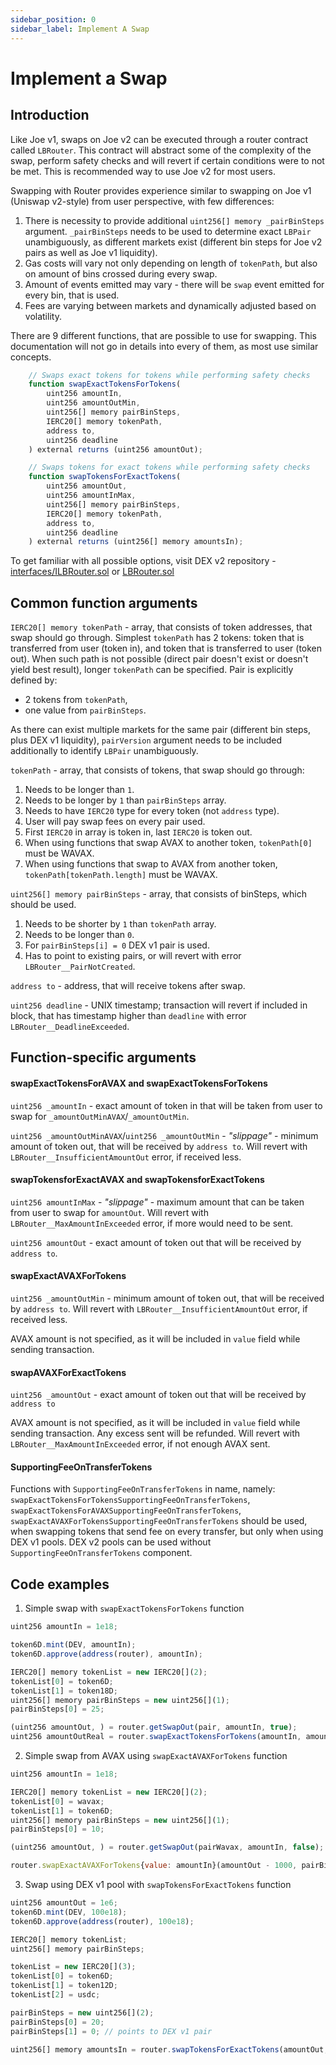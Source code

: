 ```yaml
---
sidebar_position: 0
sidebar_label: Implement A Swap
---
```


# Implement a Swap

## Introduction

Like Joe v1, swaps on Joe v2 can be executed through a router contract called `LBRouter`. This contract will abstract some of the complexity of the swap, perform safety checks and will revert if certain conditions were to not be met. This is recommended way to use Joe v2 for most users.

Swapping with Router provides experience similar to swapping on Joe v1 (Uniswap v2-style) from user perspective, with few differences:

1. There is necessity to provide additional `uint256[] memory _pairBinSteps` argument. `_pairBinSteps` needs to be used to determine exact `LBPair` unambiguously, as different markets exist (different bin steps for Joe v2 pairs as well as Joe v1 liquidity). 
2. Gas costs will vary not only depending on length of `tokenPath`, but also on amount of bins crossed during every swap.
3. Amount of events emitted may vary - there will be `swap` event emitted for every bin, that is used.
4. Fees are varying between markets and dynamically adjusted based on volatility.

There are 9 different functions, that are possible to use for swapping. This documentation will not go in details into every of them, as most use similar concepts.

```js
    // Swaps exact tokens for tokens while performing safety checks
    function swapExactTokensForTokens(
        uint256 amountIn,
        uint256 amountOutMin,
        uint256[] memory pairBinSteps,
        IERC20[] memory tokenPath,
        address to,
        uint256 deadline
    ) external returns (uint256 amountOut);

    // Swaps tokens for exact tokens while performing safety checks
    function swapTokensForExactTokens(
        uint256 amountOut,
        uint256 amountInMax,
        uint256[] memory pairBinSteps,
        IERC20[] memory tokenPath,
        address to,
        uint256 deadline
    ) external returns (uint256[] memory amountsIn);
```

To get familiar with all possible options, visit DEX v2 repository - [interfaces/ILBRouter.sol](https://github.com/traderjoe-xyz/joe-v2/blob/main/src/interfaces/ILBRouter.sol) or [LBRouter.sol](https://github.com/traderjoe-xyz/joe-v2/blob/main/src/LBRouter.sol)

## Common function arguments

`IERC20[] memory tokenPath` - array, that consists of token addresses, that swap should go through.
Simplest `tokenPath` has 2 tokens: token that is transferred from user (token in), and token that is transferred to user (token out).
When such path is not possible (direct pair doesn't exist or doesn't yield best result), longer `tokenPath` can be specified. 
Pair is explicitly defined by: 
- 2 tokens from `tokenPath`,
- one value from `pairBinSteps`.

As there can exist multiple markets for the same pair (different bin steps, plus DEX v1 liquidity), `pairVersion` argument needs to be included additionally to identify `LBPair` unambiguously.

`tokenPath` - array, that consists of tokens, that swap should go through:
1. Needs to be longer than `1`.
2. Needs to be longer by `1` than `pairBinSteps` array.
3. Needs to have `IERC20` type for every token (not `address` type).
4. User will pay swap fees on every pair used.
5. First `IERC20` in array is token in, last `IERC20` is token out.
6. When using functions that swap AVAX to another token, `tokenPath[0]` must be WAVAX.
7. When using functions that swap to AVAX from another token, `tokenPath[tokenPath.length]` must be WAVAX.

`uint256[] memory pairBinSteps` - array, that consists of binSteps, which should be used. 
1. Needs to be shorter by `1` than `tokenPath` array.
2. Needs to be longer than `0`.
3. For `pairBinSteps[i] = 0` DEX v1 pair is used.
4. Has to point to existing pairs, or will revert with error `LBRouter__PairNotCreated`.

`address to` - address, that will receive tokens after swap.

`uint256 deadline` - UNIX timestamp; transaction will revert if included in block, that has timestamp higher than `deadline` with error `LBRouter__DeadlineExceeded`.

## Function-specific arguments

#### swapExactTokensForAVAX and swapExactTokensForTokens

`uint256 _amountIn` - exact amount of token in that will be taken from user to swap for `_amountOutMinAVAX`/`_amountOutMin`.

`uint256 _amountOutMinAVAX`/`uint256 _amountOutMin` - _"slippage"_ - minimum amount of token out, that will be received by `address to`. Will revert with `LBRouter__InsufficientAmountOut` error, if received less. 

#### swapTokensforExactAVAX and swapTokensforExactTokens

`uint256 amountInMax` - _"slippage"_ - maximum amount that can be taken from user to swap for `amountOut`. Will revert with `LBRouter__MaxAmountInExceeded` error, if more would need to be sent. 

`uint256 amountOut` - exact amount of token out that will be received by `address to`.

#### swapExactAVAXForTokens 

`uint256 _amountOutMin` - minimum amount of token out, that will be received by `address to`. Will revert with `LBRouter__InsufficientAmountOut` error, if received less. 

AVAX amount is not specified, as it will be included in `value` field while sending transaction. 

#### swapAVAXForExactTokens

`uint256 _amountOut` - exact amount of token out that will be received by `address to` 

AVAX amount is not specified, as it will be included in `value` field while sending transaction. Any excess sent will be refunded. Will revert with `LBRouter__MaxAmountInExceeded` error, if not enough AVAX sent.

#### SupportingFeeOnTransferTokens

Functions with `SupportingFeeOnTransferTokens` in name, namely: `swapExactTokensForTokensSupportingFeeOnTransferTokens`, `swapExactTokensForAVAXSupportingFeeOnTransferTokens`, `swapExactAVAXForTokensSupportingFeeOnTransferTokens` should be used, when swapping tokens that send fee on every transfer, but only when using DEX v1 pools. DEX v2 pools can be used without `SupportingFeeOnTransferTokens` component.


## Code examples

1. Simple swap with `swapExactTokensForTokens` function
```js
uint256 amountIn = 1e18;

token6D.mint(DEV, amountIn);
token6D.approve(address(router), amountIn);

IERC20[] memory tokenList = new IERC20[](2);
tokenList[0] = token6D;
tokenList[1] = token18D;
uint256[] memory pairBinSteps = new uint256[](1);
pairBinSteps[0] = 25;

(uint256 amountOut, ) = router.getSwapOut(pair, amountIn, true);
uint256 amountOutReal = router.swapExactTokensForTokens(amountIn, amountOut - 1000, pairBinSteps, tokenList, DEV, block.timestamp);
```

2. Simple swap from AVAX using `swapExactAVAXForTokens` function
```js
uint256 amountIn = 1e18;

IERC20[] memory tokenList = new IERC20[](2);
tokenList[0] = wavax;
tokenList[1] = token6D;
uint256[] memory pairBinSteps = new uint256[](1);
pairBinSteps[0] = 10;

(uint256 amountOut, ) = router.getSwapOut(pairWavax, amountIn, false);

router.swapExactAVAXForTokens{value: amountIn}(amountOut - 1000, pairBinSteps, tokenList, DEV, block.timestamp);
```

3. Swap using DEX v1 pool with `swapTokensForExactTokens` function

```js
uint256 amountOut = 1e6;
token6D.mint(DEV, 100e18);
token6D.approve(address(router), 100e18);

IERC20[] memory tokenList;
uint256[] memory pairBinSteps;

tokenList = new IERC20[](3);
tokenList[0] = token6D;
tokenList[1] = token12D;
tokenList[2] = usdc;

pairBinSteps = new uint256[](2);
pairBinSteps[0] = 20;
pairBinSteps[1] = 0; // points to DEX v1 pair

uint256[] memory amountsIn = router.swapTokensForExactTokens(amountOut, 100e18, pairBinSteps, tokenList, DEV, block.timestamp);
```